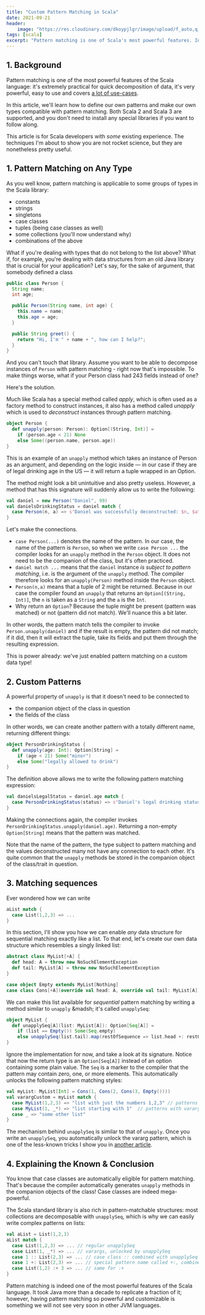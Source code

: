 ```yaml
---
title: "Custom Pattern Matching in Scala"
date: 2021-09-21
header:
    image: "https://res.cloudinary.com/dkoypjlgr/image/upload/f_auto,q_auto:good,c_auto,w_1200,h_300,g_auto,fl_progressive/v1715952116/blog_cover_large_phe6ch.jpg"
tags: [scala]
excerpt: "Pattern matching is one of Scala's most powerful features. In this article, we'll how to customize it and create our own patterns."
---
```


## 1. Background

Pattern matching is one of the most powerful features of the Scala language: it's extremely practical for quick decomposition of data, it's very powerful, easy to use and covers [a lot of use-cases](/8-pm-tricks/).

In this article, we'll learn how to define our own patterns and make our own types compatible with pattern matching. Both Scala 2 and Scala 3 are supported, and you don't need to install any special libraries if you want to follow along.

This article is for Scala developers with _some_ existing experience. The techniques I'm about to show you are not rocket science, but they are nonetheless pretty useful.

## 1. Pattern Matching on Any Type

As you well know, pattern matching is applicable to some groups of types in the Scala library:

- constants
- strings
- singletons
- case classes
- tuples (being case classes as well)
- some collections (you'll now understand why)
- combinations of the above

What if you're dealing with types that do not belong to the list above? What if, for example, you're dealing with data structures from an old Java library that is crucial for your application? Let's say, for the sake of argument, that somebody defined a class

```java
public class Person {
  String name;
  int age;

  public Person(String name, int age) {
    this.name = name;
    this.age = age;
  }

  public String greet() {
    return "Hi, I'm " + name + ", how can I help?";
  }
}
```

And you can't touch that library. Assume you want to be able to decompose instances of `Person` with pattern matching - right now that's impossible. To make things worse, what if your Person class had 243 fields instead of one?

Here's the solution.

Much like Scala has a special method called _apply_, which is often used as a factory method to construct instances, it also has a method called _unapply_ which is used to _deconstruct_ instances through pattern matching.

```scala
object Person {
  def unapply(person: Person): Option[(String, Int)] =
    if (person.age < 21) None
    else Some((person.name, person.age))
}
```

This is an example of an `unapply` method which takes an instance of Person as an argument, and depending on the logic inside &mdash; in our case if they are of legal drinking age in the US &mdash; it will return a tuple wrapped in an Option.

The method might look a bit unintuitive and also pretty useless. However, a method that has this signature will suddenly allow us to write the following:

```scala
val daniel = new Person("Daniel", 99)
val danielsDrinkingStatus = daniel match {
  case Person(n, a) => s"Daniel was successfully deconstructed: $n, $a"
}
```

Let's make the connections.

- `case Person(...)` denotes the name of the pattern. In our case, the name of the pattern is `Person`, so when we write `case Person ...` the compiler looks for an `unapply` method in the `Person` object. It does not need to be the companion of the class, but it's often practiced.
- `daniel match ...` means that the `daniel` instance _is subject to pattern matching_, i.e. is the argument of the `unapply` method. The compiler therefore looks for an `unapply(Person)` method inside the `Person` object.
- `Person(n,a)` means that a tuple of 2 might be returned. Because in our case the compiler found an `unapply` that returns an `Option[(String, Int)]`, the `n` is taken as a `String` and the `a` is the `Int`.
- Why return an `Option`? Because the tuple might be present (pattern was matched) or not (pattern did not match). We'll nuance this a bit later.

In other words, the pattern match tells the compiler to invoke `Person.unapply(daniel)` and if the result is empty, the pattern did not match; if it did, then it will extract the tuple, take its fields and put them through the resulting expression.

This is power already: we've just enabled pattern matching on a custom data type!

## 2. Custom Patterns

A powerful property of `unapply` is that it doesn't need to be connected to

- the companion object of the class in question
- the fields of the class

In other words, we can create another pattern with a totally different name, returning different things:

```scala
object PersonDrinkingStatus {
  def unapply(age: Int): Option[String] =
    if (age < 21) Some("minor")
    else Some("legally allowed to drink")
}
```

The definition above allows me to write the following pattern matching expression:

```scala
val danielsLegalStatus = daniel.age match {
  case PersonDrinkingStatus(status) => s"Daniel's legal drinking status is $status"
}
```

Making the connections again, the compiler invokes `PersonDrinkingStatus.unapply(daniel.age)`. Returning a non-empty `Option[String]` means that the pattern was matched.

Note that the name of the pattern, the type subject to pattern matching and the values deconstructed many not have any connection to each other. It's quite common that the `unapply` methods be stored in the companion object of the class/trait in question.

## 3. Matching sequences

Ever wondered how we can write

```scala
aList match {
  case List(1,2,3) => ...
}
```

In this section, I'll show you how we can enable _any_ data structure for sequential matching exactly like a list. To that end, let's create our own data structure which resembles a singly linked list:

```scala
abstract class MyList[+A] {
  def head: A = throw new NoSuchElementException
  def tail: MyList[A] = throw new NoSuchElementException
}

case object Empty extends MyList[Nothing]
case class Cons[+A](override val head: A, override val tail: MyList[A]) extends MyList[A]
```

We can make this list available for _sequential_ pattern matching by writing a method similar to `unapply` &madsh; it's called `unapplySeq`:

```scala
object MyList {
  def unapplySeq[A](list: MyList[A]): Option[Seq[A]] =
    if (list == Empty()) Some(Seq.empty)
    else unapplySeq(list.tail).map(restOfSequence => list.head +: restOfSequence)
}
```

Ignore the implementation for now, and take a look at its signature. Notice that now the return type is an `Option[Seq[A]]` instead of an option containing some plain value. The `Seq` is a marker to the compiler that the pattern may contain zero, one, or more elements. This automatically unlocks the following pattern matching styles:

```scala
val myList: MyList[Int] = Cons(1, Cons(2, Cons(3, Empty())))
val varargCustom = myList match {
  case MyList(1,2,3) => "list with just the numbers 1,2,3" // patterns with a finite number of values
  case MyList(1, _*) => "list starting with 1"  // patterns with varargs
  case _ => "some other list"
}
```

The mechanism behind `unapplySeq` is similar to that of `unapply`. Once you write an `unapplySeq`, you automatically unlock the vararg pattern, which is one of the less-known tricks I show you in [another article](/8-pm-tricks/).

## 4. Explaining the Known & Conclusion

You know that case classes are automatically eligible for pattern matching. That's because the compiler automatically generates `unapply` methods in the companion objects of the class! Case classes are indeed mega-powerful.

The Scala standard library is also rich in pattern-matchable structures: most collections are decomposable with `unapplySeq`, which is why we can easily write complex patterns on lists:

```scala
val aList = List(1,2,3)
aList match {
  case List(1,2,3) => ... // regular unapplySeq
  case List(1, _*) => ... // varargs, unlocked by unapplySeq
  case 1 :: List(2,3) => ... // case class :: combined with unapplySeq of the rest of the list
  case 1 +: List(2,3) => ... // special pattern name called +:, combined with unapplySeq
  case List(1,2) :+ 3 => ... // same for :+
}
```

Pattern matching is indeed one of the most powerful features of the Scala language. It took Java more than a decade to replicate a fraction of it; however, having pattern matching so powerful and customizable is something we will not see very soon in other JVM languages.
